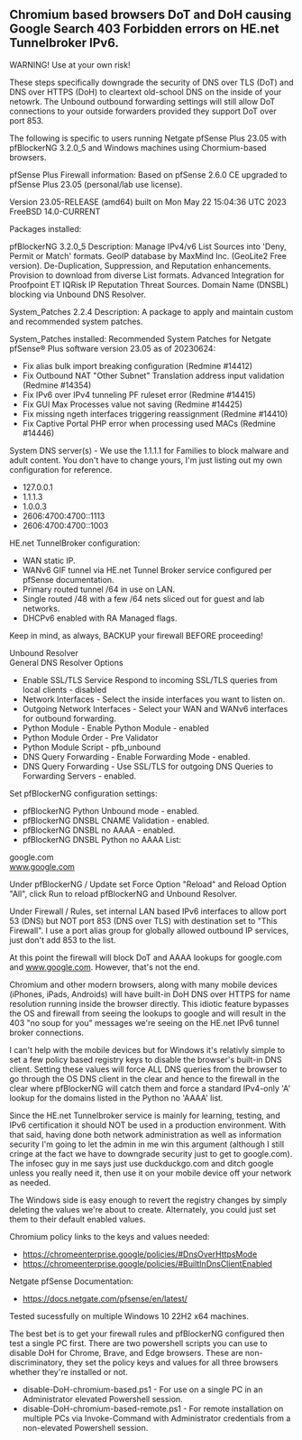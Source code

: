 ## Chromium based browsers DoT and DoH causing Google Search 403 Forbidden errors on HE.net Tunnelbroker IPv6. ##

WARNING! Use at your own risk!

These steps specifically downgrade the security of DNS over TLS (DoT) and DNS over HTTPS (DoH) to cleartext old-school DNS on the inside of your netowrk.  The Unbound outbound forwarding settings will still allow DoT connections to your outside forwarders provided they support DoT over port 853.

The following is specific to users running Netgate pfSense Plus 23.05 with pfBlockerNG 3.2.0_5 and Windows machines using Chormium-based browsers.

pfSense Plus Firewall information:
Based on pfSense 2.6.0 CE upgraded to pfSense Plus 23.05 (personal/lab use license).

Version	23.05-RELEASE (amd64)
built on Mon May 22 15:04:36 UTC 2023
FreeBSD 14.0-CURRENT

Packages installed:

pfBlockerNG 3.2.0_5 Description:
Manage IPv4/v6 List Sources into 'Deny, Permit or Match' formats.
GeoIP database by MaxMind Inc. (GeoLite2 Free version).
De-Duplication, Suppression, and Reputation enhancements.
Provision to download from diverse List formats.
Advanced Integration for Proofpoint ET IQRisk IP Reputation Threat Sources.
Domain Name (DNSBL) blocking via Unbound DNS Resolver.

System_Patches 2.2.4 Description:
A package to apply and maintain custom and recommended system patches.

System_Patches installed:
Recommended System Patches for Netgate pfSense® Plus software version 23.05 as of 20230624:
* Fix alias bulk import breaking configuration (Redmine #14412)				
* Fix Outbound NAT "Other Subnet" Translation address input validation (Redmine #14354)				
* Fix IPv6 over IPv4 tunneling PF ruleset error (Redmine #14415)				
* Fix GUI Max Processes value not saving (Redmine #14425)				
* Fix missing ngeth interfaces triggering reassignment (Redmine #14410)				
* Fix Captive Portal PHP error when processing used MACs (Redmine #14446)				

System DNS server(s) - We use the 1.1.1.1 for Families to block malware and adult content.  You don't have to change yours, I'm just listing out my own configuration for reference.
* 127.0.0.1
* 1.1.1.3
* 1.0.0.3
* 2606:4700:4700::1113
* 2606:4700:4700::1003

HE.net TunnelBroker configuration:
* WAN static IP.
* WANv6 GIF tunnel via HE.net Tunnel Broker service configured per pfSense documentation.
* Primary routed tunnel /64 in use on LAN.
* Single routed /48 with a few /64 nets sliced out for guest and lab networks.
* DHCPv6 enabled with RA Managed flags.

Keep in mind, as always, BACKUP your firewall BEFORE proceeding!  

Unbound Resolver<br>
General DNS Resolver Options<br>
* Enable SSL/TLS Service Respond to incoming SSL/TLS queries from local clients - disabled
* Network Interfaces - Select the inside interfaces you want to listen on.
* Outgoing Network Interfaces - Select your WAN and WANv6 interfaces for outbound forwarding.
* Python Module - Enable Python Module - enabled
* Python Module Order - Pre Validator
* Python Module Script - pfb_unbound
* DNS Query Forwarding - Enable Forwarding Mode - enabled.
* DNS Query Forwarding - Use SSL/TLS for outgoing DNS Queries to Forwarding Servers - enabled.

Set pfBlockerNG configuration settings:
* pfBlockerNG Python Unbound mode - enabled.
* pfBlockerNG DNSBL CNAME Validation - enabled.
* pfBlockerNG DNSBL no AAAA - enabled.
* pfBlockerNG DNSBL Python no AAAA List:

google.com<br>
www.google.com<br>

Under pfBlockerNG / Update set Force Option "Reload" and Reload Option "All", click Run to reload pfBlockerNG and Unbound Resolver.

Under Firewall / Rules, set internal LAN based IPv6 interfaces to allow port 53 (DNS) but NOT port 853 (DNS over TLS) with
destination set to "This Firewall".  I use a port alias group for globally allowed outbound IP services, just don't add 853 to the list.

At this point the firewall will block DoT and AAAA lookups for google.com and www.google.com.  However, that's not the end.

Chromium and other modern browsers, along with many mobile devices (iPhones, iPads, Androids) will have built-in DoH DNS over
HTTPS for name resolution running inside the browser directly.  This idiotic feature bypasses the OS and firewall from seeing
the lookups to google and will result in the 403 "no soup for you" messages we're seeing on the HE.net IPv6 tunnel broker connections.

I can't help with the mobile devices but for Windows it's relativly simple to set a few policy based registry keys to disable the
browser's built-in DNS client.  Setting these values will force ALL DNS queries from the browser to go through the OS DNS client
in the clear and hence to the firewall in the clear where pfBlockerNG will catch them and force a standard IPv4-only 'A' lookup for
the domains listed in the Python no 'AAAA' list.

Since the HE.net Tunnelbroker service is mainly for learning, testing, and IPv6 certification it should NOT be used in a production environment.
With that said, having done both network administration as well as information security I'm going to let the admin in me win this argument
(although I still cringe at the fact we have to downgrade security just to get to google.com).  The infosec guy in me says just use
duckduckgo.com and ditch google unless you really need it, then use it on your mobile device off your network as needed.

The Windows side is easy enough to revert the registry changes by simply deleting the values we're about to create.
Alternately, you could just set them to their default enabled values.

Chromium policy links to the keys and values needed:
* https://chromeenterprise.google/policies/#DnsOverHttpsMode
* https://chromeenterprise.google/policies/#BuiltInDnsClientEnabled

Netgate pfSense Documentation:
* https://docs.netgate.com/pfsense/en/latest/

Tested sucessfully on multiple Windows 10 22H2 x64 machines.

The best bet is to get your firewall rules and pfBlockerNG configured then test a single PC first.
There are two powershell scripts you can use to disable DoH for Chrome, Brave, and Edge browsers.
These are non-discriminatory, they set the policy keys and values for all three browsers whether they're installed or not.

* disable-DoH-chromium-based.ps1 - For use on a single PC in an Administrator elevated Powershell session.
* disable-DoH-chromium-based-remote.ps1 - For remote installation on multiple PCs via Invoke-Command with Administrator
  credentials from a non-elevated Powershell session.
  

